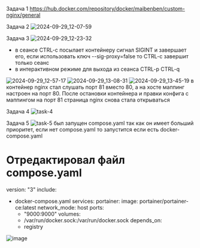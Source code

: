 Задача 1
https://hub.docker.com/repository/docker/maibenben/custom-nginx/general

Задача 2
![2024-09-29_12-07-59](https://github.com/user-attachments/assets/3244e238-a7d6-4ffa-bd57-9d6c2b035a21)

Задача 3
![2024-09-29_12-23-32](https://github.com/user-attachments/assets/05920a91-875b-4459-a12c-c869954cc836)
- в сеансе CTRL-c посылает контейнеру сигнал SIGINT и завершает его, если использовать ключ --sig-proxy=false то CTRL-c завершит только сеанс
- в интерактивном режиме для выхода из сеанса CTRL-p CTRL-q

![2024-09-29_12-57-17](https://github.com/user-attachments/assets/20c132cf-7d64-4b5f-b18c-6b5124b225a1)
![2024-09-29_13-08-31](https://github.com/user-attachments/assets/da888784-af3a-409c-8a04-a936ee85277e)
![2024-09-29_13-45-19](https://github.com/user-attachments/assets/d9c2d702-f35d-435c-b2a3-f9676c3519b5)
в контейнер nginx стал слушать порт 81 вместо 80, а на хосте маппинг настроен на порт 80. После остановки контейнера и правки конфига с маппингом на порт 81 страница nginx снова стала открываться

Задача 4
![task-4](https://github.com/user-attachments/assets/6bc758e5-5e68-4731-8639-2fc6a5425f7b)

Задача 5
![task-5](https://github.com/user-attachments/assets/c283a735-f6d8-405b-b9b6-e610b20a98ed)
был запущен compose.yaml так как он имеет больший приоритет, если нет compose.yaml то запустится если есть docker-compose.yaml 

# Отредактировал файл compose.yaml
version: "3"
include:
  - docker-compose.yaml
services:
  portainer:
    image: portainer/portainer-ce:latest
    network_mode: host
    ports:
      - "9000:9000"
    volumes:
      - /var/run/docker.sock:/var/run/docker.sock
    depends_on:
      - registry
   
  ![image](https://github.com/user-attachments/assets/8e431060-4b0f-402b-a40c-2c47bccf20f3)



